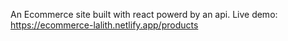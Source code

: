 An Ecommerce site built with react powerd by an api.
Live demo: https://ecommerce-lalith.netlify.app/products

